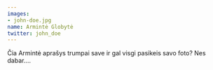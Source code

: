 ```yaml
---
images:
- john-doe.jpg
name: Armintė Globytė
twitter: john_doe
---
```


Čia Armintė aprašys trumpai save ir gal visgi pasikeis savo foto? Nes dabar....
